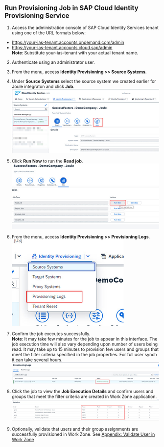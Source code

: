 ## **Run Provisioning Job in SAP Cloud Identity Provisioning Service**

1. Access the administration console of SAP Cloud Identity Services tenant using one of the URL formats below:
  * https://your-ias-tenant.accounts.ondemand.com/admin
  * https://your-ias-tenant.accounts.cloud.sap/admin              
  **Note**: Substitute your-ias-tenant with your actual tenant name.

2. Authenticate using an administrator user.                 
3. From the menu, access **Identity Provisioning >> Source Systems**.
4. Under **Source Systems** select the source system we created earlier for Joule integraton and click **Job**.
![run_ips_job](1.jpg)

5. Click **Run Now** to run the **Read job**.             
![run_ips_job](2.jpg)

6. From the menu, access **Identity Provisioning >> Provisioning Logs**.              
![run_ips_job](3.jpg)

7. Confirm the job executes successfully.                   
**Note**: It may take few minutes for the job to appear in this interface.  The job execution time will also vary depending upon number of users being read.  It may take up to 15 minutes to provision few users and groups that meet the filter criteria specified in the job properties.  For full user synch it can take several hours. 
![run_ips_jobr](4.jpg)

8. Click the job to view the **Job Execution Details** and confirm users and groups that meet the filter criteria are created in Work Zone application.  
![run_ips_job](5.jpg)

9. Optionally, validate that users and their group assignments are successfully provisioned in Work Zone.  See [Appendix: Validate User in Work Zone](/validate_usersinWZ/validate_users_workzone.md)
